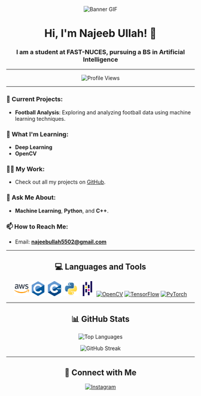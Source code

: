 <!-- Banner -->
<p align="center">
  <img src="https://user-images.githubusercontent.com/74038190/212749447-bfb7e725-6987-49d9-ae85-2015e3e7cc41.gif" alt="Banner GIF" width="400"/>
</p>

<h1 align="center">Hi, I'm Najeeb Ullah! 👋</h1>
<h3 align="center">I am a student at FAST-NUCES, pursuing a BS in Artificial Intelligence</h3>

---

<p align="center">
  <img src="https://komarev.com/ghpvc/?username=najeebullah3124&label=Profile%20views&color=0e75b6&style=flat" alt="Profile Views" />
</p>

---

### 🔭 Current Projects:
- **Football Analysis**: Exploring and analyzing football data using machine learning techniques.

### 🌱 What I'm Learning:
- **Deep Learning**
- **OpenCV**

### 👨‍💻 My Work:
- Check out all my projects on [GitHub](https://github.com/Najeebullah3124).

### 💬 Ask Me About:
- **Machine Learning**, **Python**, and **C++**.

### 📫 How to Reach Me:
- Email: **najeebullah5502@gmail.com**

---

<h2 align="center">💻 Languages and Tools</h2>
<p align="center">
  <a href="https://aws.amazon.com" target="_blank" rel="noreferrer"><img src="https://raw.githubusercontent.com/devicons/devicon/master/icons/amazonwebservices/amazonwebservices-original-wordmark.svg" alt="AWS" width="40" height="40"/></a>
  <a href="https://www.cprogramming.com/" target="_blank" rel="noreferrer"><img src="https://raw.githubusercontent.com/devicons/devicon/master/icons/c/c-original.svg" alt="C" width="40" height="40"/></a>
  <a href="https://www.w3schools.com/cpp/" target="_blank" rel="noreferrer"><img src="https://raw.githubusercontent.com/devicons/devicon/master/icons/cplusplus/cplusplus-original.svg" alt="C++" width="40" height="40"/></a>
  <a href="https://www.python.org" target="_blank" rel="noreferrer"><img src="https://raw.githubusercontent.com/devicons/devicon/master/icons/python/python-original.svg" alt="Python" width="40" height="40"/></a>
  <a href="https://pandas.pydata.org/" target="_blank" rel="noreferrer"><img src="https://raw.githubusercontent.com/devicons/devicon/master/icons/pandas/pandas-original.svg" alt="Pandas" width="40" height="40"/></a>
  <a href="https://opencv.org/" target="_blank" rel="noreferrer"><img src="https://www.vectorlogo.zone/logos/opencv/opencv-icon.svg" alt="OpenCV" width="40" height="40"/></a>
  <a href="https://www.tensorflow.org" target="_blank" rel="noreferrer"><img src="https://www.vectorlogo.zone/logos/tensorflow/tensorflow-icon.svg" alt="TensorFlow" width="40" height="40"/></a>
  <a href="https://pytorch.org/" target="_blank" rel="noreferrer"><img src="https://www.vectorlogo.zone/logos/pytorch/pytorch-icon.svg" alt="PyTorch" width="40" height="40"/></a>
</p>

---

<h2 align="center">📊 GitHub Stats</h2>
<p align="center">
  <img src="https://github-readme-stats.vercel.app/api/top-langs?username=najeebullah3124&show_icons=true&locale=en&layout=compact" alt="Top Languages" />
</p>
<p align="center">
  <img src="https://github-readme-streak-stats.herokuapp.com/?user=najeebullah3124" alt="GitHub Streak" />
</p>

---

<h2 align="center">🤝 Connect with Me</h2>
<p align="center">
  <a href="https://instagram.com/chippu_xd" target="blank"><img src="https://raw.githubusercontent.com/rahuldkjain/github-profile-readme-generator/master/src/images/icons/Social/instagram.svg" alt="Instagram" height="40" width="40" /></a>
</p>
